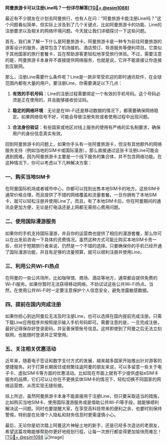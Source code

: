 **阿曼旅游卡可以注册Line吗？一份详尽解答[[TG💪+ @esim1088](https://t.me/s/esim1088)]**

最近有不少朋友在计划去阿曼旅行，也有人在问：“阿曼旅游卡能注册Line吗？”这个问题看似简单，但实际上涉及到了几个关键点，比如阿曼旅游卡的功能、Line的注册要求以及相关的网络环境问题。今天就让我们详细探讨一下这些问题。

首先，我们来了解一下什么是阿曼旅游卡。阿曼旅游卡是一种专为前往阿曼旅游的游客设计的服务，通常包含了机场接机、酒店预订、导游服务等便利项目。它类似于其他国家的旅行套餐卡，旨在帮助游客更轻松地享受旅行体验。不过，需要注意的是，阿曼旅游卡本身并不直接提供网络服务，也就是说，它并不能直接让你连接到互联网。

那么，注册Line需要什么条件呢？Line是一款非常受欢迎的即时通讯软件，在全球范围内都有大量的用户。要注册Line，你需要满足以下几点：

1. **有效的手机号码**：Line的注册过程需要绑定一个有效的手机号码。这个号码必须是正在使用的，并且能够接收验证码。
   
2. **稳定的网络环境**：无论是在Wi-Fi还是移动数据的情况下，都需要确保网络稳定。如果网络信号不好，可能会导致注册失败或者使用过程中出现问题。

3. **合法身份验证**：有些国家或地区对线上服务的使用有严格的实名制要求，确保用户的身份信息真实有效。

回到阿曼旅游卡的问题上，如果你手头有一张阿曼旅游卡，但没有其他额外的网络服务支持（例如当地的SIM卡或国际漫游），那么直接通过这张卡注册Line可能会遇到困难。因为阿曼旅游卡主要是一个线下服务的集合体，并不包含网络功能。在这种情况下，你可以考虑以下几种解决方案：

### 一、购买当地SIM卡

在阿曼国际机场或者城市中心，你都可以找到出售本地SIM卡的地方。这些SIM卡通常价格合理，而且提供了不错的网络覆盖和流量套餐。一旦你拥有了本地SIM卡，就可以轻松注册并使用Line了。而且，有了本地SIM卡后，你在阿曼期间的通讯会更加方便，无论是打电话还是上网都无需担心费用问题。

### 二、使用国际漫游服务

如果你的手机支持国际漫游，并且你的运营商也提供了相应的漫游套餐，那么你可以在出发前咨询一下具体的资费情况。虽然这种方式可能比购买本地SIM卡贵一些，但对于短期旅行者来说，仍然是一个不错的选择。只要确保你的手机已经开通了国际漫游功能，并且有足够的流量预算，就可以顺利注册并使用Line。

### 三、利用公共Wi-Fi热点

在阿曼的一些公共场所，比如咖啡馆、商场、酒店等地方，通常都会提供免费的Wi-Fi服务。如果你暂时无法获得移动网络，不妨试试这些公共Wi-Fi热点。当然，在使用公共Wi-Fi时一定要注意保护个人信息安全，避免泄露敏感数据。

### 四、提前在国内完成注册

如果你担心到达阿曼后无法及时注册Line，也可以选择在国内提前完成注册。只需下载Line应用程序并按照提示输入手机号码即可。需要注意的是，一旦完成注册，最好记得保存好登录密码，并妥善保管账号信息。这样即使到了阿曼之后无法立刻联网，也能随时登录并正常使用。

### 五、关注相关优惠活动

近年来，随着电子签证和数字支付方式的发展，越来越多国家开始推出针对游客的便捷服务。对于打算长期居住或频繁往返阿曼的朋友来说，可以多留意一些关于电子卡、虚拟SIM卡等方面的优惠活动。比如现在市面上就有不少提供虚拟eSIM卡服务的品牌，它们可以让你在不更换实体SIM卡的情况下，轻松切换不同国家的网络运营商，从而实现无缝衔接。

综上所述，虽然阿曼旅游卡本身不能直接用于注册Line，但只要采取适当的措施，比如购买当地SIM卡、使用国际漫游服务或是借助公共Wi-Fi等手段，就能够顺利解决这一问题。同时也要提醒大家，在享受高科技带来的便利之余，也要时刻保持警惕，特别是在处理个人隐私和财务信息时更需谨慎小心。

最后，无论你是初次踏上阿曼这片神秘土地的新手，还是已经多次造访的老朋友，希望这篇攻略能够帮助你更好地规划行程，让每一次旅行都变得更加愉快而难忘！[[TG💪+ @esim1088](https://t.me/s/esim1088) ![Image](https://i.postimg.cc/4NQfJmqS/Snipaste-2025-05-13-00-14-12.png)]
